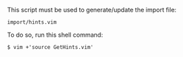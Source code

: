 This script must be used to generate/update the import file:

    import/hints.vim

To do so, run this shell command:

    $ vim +'source GetHints.vim'
